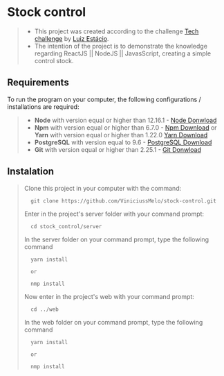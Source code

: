 # Stock control
>
> - This project was created according to the challenge [Tech challenge](https://github.com/luizstacio/tech-challenge) by [Luiz Estácio](https://github.com/luizstacio).
> - The intention  of the project is to demonstrate the knowledge regarding ReactJS || NodeJS || JavasScript, creating a simple control stock.

## Requirements

To run the program on your computer, the following configurations / installations are required:
> - **Node** with version equal or higher than 12.16.1 - [Node Donwload](https://nodejs.org/pt-br/download/)
> - **Npm** with version equal or higher than 6.7.0 - [Npm Download](https://www.npmjs.com/package/download) or **Yarn** with version equal or higher than 1.22.0 [Yarn Download](https://classic.yarnpkg.com/en/docs/install/)
> - **PostgreSQL** with version equal to 9.6 - [PostgreSQL Download](https://www.postgresql.org/download/)
> - **Git** with version equal or higher than 2.25.1 - [Git Donwload](https://git-scm.com/downloads)

## Instalation
> Clone this project in your computer with the command:
> ```
> 	git clone https://github.com/ViniciussMelo/stock-control.git
> ```
> Enter in the project's server folder with your command prompt:
> ```
> 	cd stock_control/server
> ```
> In the server folder on your command prompt, type the following command
> ```
> 	yarn install
>
> 	or
>
> 	nmp install
> ```
> Now enter in the project's web with your command prompt:
> ```
> 	cd ../web
> ```
> In the web folder on your command prompt, type the following command
> ```
> 	yarn install
>
> 	or
>
> 	nmp install
> ```

